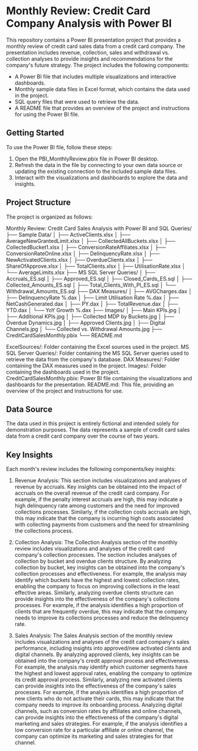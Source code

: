 # Monthly Review: Credit Card Company Analysis with Power BI

This repository contains a Power BI presentation project that provides a monthly review of credit card sales data from a credit card company. The presentation includes revenue, collection, sales and withdrawal vs. collection analyses to provide insights and recommendations for the company's future strategy. The project includes the following components:

- A Power BI file that includes multiple visualizations and interactive dashboards.
- Monthly sample data files in Excel format, which contains the data used in the project.
- SQL query files that were used to retrieve the data.
- A README file that provides an overview of the project and instructions for using the Power BI file.
 
## Getting Started

To use the Power BI file, follow these steps:

1. Open the PBI_MonthlyReview.pbix file in Power BI desktop.
2. Refresh the data in the file by connecting to your own data source or updating the existing connection to the included sample data files.
3. Interact with the visualizations and dashboards to explore the data and insights. 

## Project Structure

The project is organized as follows:

Monthly Review: Credit Card Sales Analysis with Power BI and SQL Queries/
├── Sample Data/
│   ├── ActiveClients.xlsx
│   ├── AverageNewGrantedLimit.xlsx
│   ├── CollectedAllBuckets.xlsx
│   ├── CollectedBucket1.xlsx
│   ├── ConversionRateAffiliates.xlsx
│   ├── ConversionRateOnline.xlsx
│   ├── DelinquencyRate.xlsx
│   ├── NewActivatedClients.xlsx
│   ├── OverdueClients.xlsx
│   ├── ShareOfApprove.xlsx
│   ├── TotalClients.xlsx
│   ├── UtilisationRate.xlsx
│   └── АverageLimits.xlsx
├── MS SQL Server Queries/
│   ├── Accruals_ES.sql
│   ├── Approved_ES.sql
│   ├── Closed_Cards_ES.sql
│   ├── Collected_Amounts_ES.sql
│   ├── Total_Clients_With_PI_ES.sql
│   └── Withdrawal_Amounts_ES.sql
├── DAX Measures/
│   ├── AVGCharges.dax
│   ├── DelinquencyRate %.dax
│   ├── Limit Utilisation Rate %.dax
│   ├── NetCashGenerated.dax
│   ├── PY.dax
│   ├── TotalRevenue.dax
│   ├── YTD.dax
│   └── YoY Growth %.dax
├── Images/
│   ├── Main KPIs.jpg
│   ├── Additional KPIs.jpg
│   ├── Collected MDP by Buckets.jpg
│   ├── Overdue Dynamics.jpg
│   ├── Approved Clients.jpg
│   ├── Digital Channels.jpg
│   └── Collected vs. Withdrawal Amounts.jpg
├── CreditCardSalesMonthly.pbix
└── README.md

ExcelSources/: Folder containing the Excel sources used in the project.
MS SQL Server Queries/: Folder containing the MS SQL Server queries used to retrieve the data from the company's database.
DAX Measures/: Folder containing the DAX measures used in the project.
Images/: Folder containing the dashboards used in the project.
CreditCardSalesMonthly.pbix: Power BI file containing the visualizations and dashboards for the presentation.
README.md: This file, providing an overview of the project and instructions for use.

## Data Source
The data used in this project is entirely fictional and intended solely for demonstration purposes. The data represents a sample of credit card sales data from a credit card company over the course of two years.

## Key Insights
Each month's review includes the following components/key insights:

1. Revenue Analysis: 
   This section includes visualizations and analyses of revenue by accruals. Key insights can be obtained into the impact of accruals on the overall revenue of the credit card company. For example, if the penalty interest accruals are high, this may indicate a high delinquency rate among customers and the need for improved collections processes. Similarly, if the collection costs accruals are high, this may indicate that the company is incurring high costs associated with collecting payments from customers and the need for streamlining the collections process. 

2. Collection Analysis: 
   The Collection Analysis section of the monthly review includes visualizations and analyses of the credit card company's collection processes. The section includes analyses of collection by bucket and overdue clients structure. By analyzing collection by bucket, key insights can be obtained into the company's collection processes and effectiveness. For example, the analysis may identify which buckets have the highest and lowest collection rates, enabling the company to focus on improving collections in the least effective areas. Similarly, analyzing overdue clients structure can provide insights into the effectiveness of the company's collections processes. For example, if the analysis identifies a high proportion of clients that are frequently overdue, this may indicate that the company needs to improve its collections processes and reduce the delinquency rate.

3. Sales Analysis: 
   The Sales Analysis section of the monthly review includes visualizations and analyses of the credit card company's sales performance, including insights into approved/new activated clients and digital channels.
   By analyzing approved clients, key insights can be obtained into the company's credit approval process and effectiveness. For example, the analysis may identify which customer segments have the highest and lowest approval rates, enabling the company to optimize its credit approval process. Similarly, analyzing new activated clients can provide insights into the effectiveness of the company's sales processes. For example, if the analysis identifies a high proportion of new clients who do not activate their cards, this may indicate that the company needs to improve its onboarding process.
   Analyzing digital channels, such as conversion rates by affiliates and online channels, can provide insights into the effectiveness of the company's digital marketing and sales strategies. For example, if the analysis identifies a low conversion rate for a particular affiliate or online channel, the company can optimize its marketing and sales strategies for that channel.   
 
 
